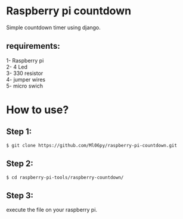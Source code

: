 # Raspberry pi countdown
Simple countdown timer using django.
## requirements:
1- Raspberry pi <br>
2- 4 Led  <br>
3- 330 resistor  <br>
4- jumper wires <br>
5- micro swich <br>

# How to use?
## Step 1:
```
$ git clone https://github.com/Ml06py/raspberry-pi-countdown.git
```

## Step 2:
```
$ cd raspberry-pi-tools/raspberry-countdown/
```

## Step 3:
execute the file on your raspberry pi.

